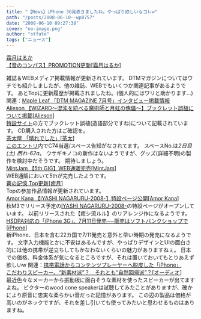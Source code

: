 ```yaml
---
title: "【News】iPhone 3G発表きましたね。やっぱり欲しいなコレw"
path: "/posts/2008-06-10--wp0757"
date: "2008-06-10 09:27:38"
cover: "no-image.png"
author: "stfate"
tags: ["ニュース"]
---
```


<style type="text/css">
<!--
p {white-space: pre-wrap};
-->
</style>

<a class="topics" href="http://www.team-e.co.jp/sp/compass/" target="_blank">霜月はるか 【音のコンパス】PROMOTION更新</a><span class="junre">[<a href="http://shimotsukin.com/" target="_blank">霜月はるか</a>]</span>
<div class="news">雑誌＆WEBメディア掲載情報が更新されています。
DTMマガジンについてはウチでも紹介しましたが、他の雑誌、WEBでもいくつか関連記事があるようです。
あとTopに更新履歴が掲載されましたね。(個人的にはワリと助かります…)
関連：<a href="http://shimotsukin.com/" target="_blank">Maple Leaf 「DTM MAGAZINE 7月号」インタビュー掲載情報</a></div>
<a class="topics" href="http://www.alieson.net/html/" target="_blank">Alieson 【WIZARD～混沌を統べる魔術師と月虹の傀儡～】ブックレット誤植について掲載</a><span class="junre">[<a href="http://www.alieson.net/html/" target="_blank">Alieson</a>]</span>
<div class="news"><a href="http://www.alieson.net/html/wiz/index.html" target="_blank">特設サイト</a>の方でブックレット誤植(造語部分ですね)について記載されています。
CD購入された方はご確認を。</div>
<a class="topics" href="http://chata.moo.jp/" target="_blank">茶太屋 「晴れでした」</a><span class="junre">[<a href="http://chata.moo.jp/" target="_blank">茶太</a>]</span>
<div class="news"><a href="http://chata.moo.jp/archives/2008/06/10190950.html" target="_blank">このエントリ</a>内でC74当選/スペース告知がなされてます。
スペースNo.は<em>2日目(土) 西れ-62a</em>。
ウサギキノコの新作はないようですが、グッズ(詳細不明)の製作を検討中だそうです。
期待しましょう。</div>
<a class="topics" href="http://www.mintjam.net/" target="_blank">MintJam 【5th GIG】WEB通販完売</a><span class="junre">[<a href="http://www.mintjam.net/" target="_blank">MintJam</a>]</span>
<div class="news">WEB通販において5thが完売したようです。</div>
<a class="topics" href="http://aonokioku.sakura.ne.jp/" target="_blank">蒼の記憶 Top更新</a><span class="junre">[<a href="http://aonokioku.sakura.ne.jp/" target="_blank">癒月</a>]</span>
<div class="news">Topの参加作品情報が更新されています。</div>
<a class="topics" href="http://amorkana.jp/" target="_blank">Amor Kana 【IYASHI NAGARURU-2008-】特設ページ公開</a><span class="junre">[<a href="http://amorkana.jp/" target="_blank">Amor Kana</a>]</span>
<div class="news">秋M3でリリース予定の<a href="http://amorkana.jp/project/iyasi_nagaruru_2008/index.html" target="_blank">IYASHI NAGARURU-2008-</a>の特設ページがオープンしています。
以前リリースされた【癒シ流ルル】のリアレンジ作になるようです。</div>
<a class="topics" href="http://plusd.itmedia.co.jp/mobile/articles/0806/10/news019.html" target="_blank">HSDPA対応の「iPhone 3G」、7月11日発売──販売はソフトバンクショップで</a><span class="junre">[<a href="http://www.apple.com/jp/iphone/" target="_blank">iPhone</a>]</span>
<div class="news">新iPhone、日本を含む22カ国で<em>7/11</em>発売と意外と早い時期の発売になるようです。
文字入力機能とかに不安はあるんですが、やっぱりデザインとUIの面白さ的には他の携帯が逆立ちしてもかなわないくらいの魅力がありますねぇ。
日本での価格、料金体系が気になるところですが、それは置いておいてもとりあえず欲しいw
関連：<a href="http://plusd.itmedia.co.jp/pcuser/articles/0806/10/news028.html" target="_blank">携帯電話からコンテンツプレーヤーへ脱皮した「iPhone」</a></div>
<a class="topics" href="http://bizmakoto.jp/makoto/articles/0806/10/news037.html" target="_blank">こだわりスピーカー、“新素材派”？　それとも“自然回帰派”？</a><span class="junre">[<a href="" target="_blank">オーディオ</a>]</span>
<div class="news">最近色々なメーカーから振動板に面白そうな素材を使ったスピーカーが出てますよね。
ビクターのwood cone speakerは試聴してみたことがありますが、確かにより原音に忠実な柔らかい音だった記憶があります。
この辺の製品は価格が高いのがネックですが、それを差し引いても使ってみたいと思わせるものはありますね。</div>
